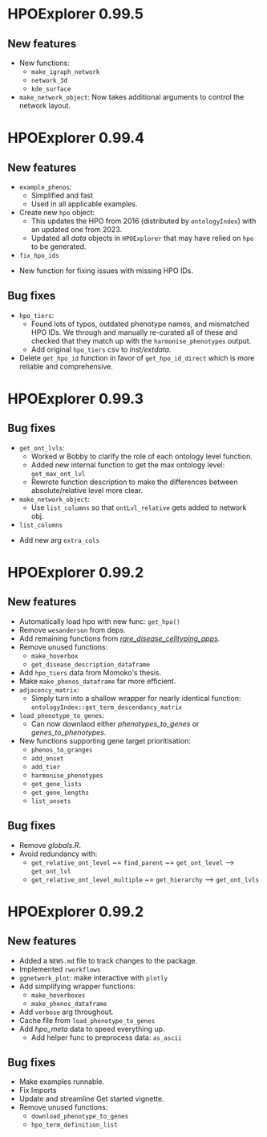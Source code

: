 # HPOExplorer 0.99.5

## New features

* New functions:
  - `make_igraph_network`
  - `network_3d`
  - `kde_surface`
* `make_network_object`: Now takes additional arguments 
  to control the network layout.


# HPOExplorer 0.99.4

## New features

* `example_phenos`: 
  - Simplified and fast
  - Used in all applicable examples.
* Create new `hpo` object:
  - This updates the HPO from 2016 (distributed by `ontologyIndex`) with an updated 
    one from 2023.
  - Updated all *data* objects in `HPOExplorer` that may
    have relied on `hpo` to be generated.
*  `fix_hpo_ids`
  - New function for fixing issues with missing HPO IDs.

## Bug fixes

* `hpo_tiers`:
  - Found lots of typos, outdated phenotype names, and mismatched HPO IDs.
    We through and manually re-curated all of these and checked that they match up with the 
    `harmonise_phenotypes` output.
  - Add original `hpo_tiers` csv to *inst/extdata*.
* Delete `get_hpo_id` function in favor of `get_hpo_id_direct` 
  which is more reliable and comprehensive.

# HPOExplorer 0.99.3

## Bug fixes

* `get_ont_lvls`: 
  - Worked w Bobby to clarify the role of each ontology level function.
  - Added new internal function to get the max ontology level: `get_max_ont_lvl`
  - Rewrote function description to make the differences between 
    absolute/relative level more clear.
* `make_network_object`:
  - Use `list_columns` so that `ontLvl_relative` gets added to network obj.
*  `list_columns`
  - Add new arg `extra_cols`

# HPOExplorer 0.99.2

## New features

* Automatically load hpo with new func: `get_hpo()`
* Remove `wesanderson` from deps.
* Add remaining functions from [*rare_disease_celltyping_apps*](https://github.com/neurogenomics/rare_disease_celltyping_apps). 
* Remove unused functions:
  - `make_hoverbox`
  - `get_disease_description_dataframe`
* Add `hpo_tiers` data from Momoko's thesis.
* Make `make_phenos_dataframe` far more efficient.
* `adjacency_matrix`:
  - Simply turn into a shallow wrapper for nearly identical function: 
    `ontologyIndex::get_term_descendancy_matrix`
* `load_phenotype_to_genes`:
  - Can now downlaod either *phenotypes_to_genes* or *genes_to_phenotypes*.
* New functions supporting gene target prioritisation: 
  - `phenos_to_granges`
  - `add_onset`
  - `add_tier`
  - `harmonise_phenotypes`
  - `get_gene_lists`
  - `get_gene_lengths`
  - `list_onsets`

## Bug fixes

* Remove *globals.R*. 
* Avoid redundancy with:
  - `get_relative_ont_level` ~= `find_parent` ~= `get_ont_level` --> `get_ont_lvl`
  - `get_relative_ont_level_multiple` ~= `get_hierarchy` --> `get_ont_lvls`

# HPOExplorer 0.99.2

## New features

* Added a `NEWS.md` file to track changes to the package.
* Implemented `rworkflows`
* `ggnetwork_plot`: make interactive with `plotly`
* Add simplifying wrapper functions:
  - `make_hoverboxes`
  - `make_phenos_dataframe`
* Add `verbose` arg throughout.
* Cache file from `load_phenotype_to_genes`
* Add *hpo_meta* data to speed everything up.
  - Add helper func to preprocess data: `as_ascii`

## Bug fixes

* Make examples runnable.
* Fix Imports
* Update and streamline Get started vignette.
* Remove unused functions:
  - `download_phenotype_to_genes`
  - `hpo_term_definition_list`
